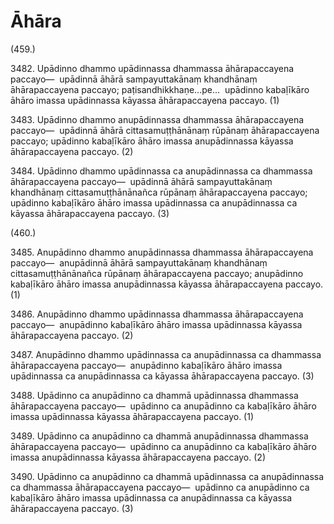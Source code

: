 

# Āhāra







(459.)

3482\. Upādinno dhammo upādinnassa dhammassa āhārapaccayena paccayo—  upādinnā āhārā sampayuttakānaṃ khandhānaṃ āhārapaccayena paccayo; paṭisandhikkhaṇe…pe…  upādinno kabaḷīkāro āhāro imassa upādinnassa kāyassa āhārapaccayena paccayo. (1)

3483\. Upādinno dhammo anupādinnassa dhammassa āhārapaccayena paccayo—  upādinnā āhārā cittasamuṭṭhānānaṃ rūpānaṃ āhārapaccayena paccayo; upādinno kabaḷīkāro āhāro imassa anupādinnassa kāyassa āhārapaccayena paccayo. (2)

3484\. Upādinno dhammo upādinnassa ca anupādinnassa ca dhammassa āhārapaccayena paccayo—  upādinnā āhārā sampayuttakānaṃ khandhānaṃ cittasamuṭṭhānānañca rūpānaṃ āhārapaccayena paccayo; upādinno kabaḷīkāro āhāro imassa upādinnassa ca anupādinnassa ca kāyassa āhārapaccayena paccayo. (3)

(460.)

3485\. Anupādinno dhammo anupādinnassa dhammassa āhārapaccayena paccayo—  anupādinnā āhārā sampayuttakānaṃ khandhānaṃ cittasamuṭṭhānānañca rūpānaṃ āhārapaccayena paccayo; anupādinno kabaḷīkāro āhāro imassa anupādinnassa kāyassa āhārapaccayena paccayo. (1)

3486\. Anupādinno dhammo upādinnassa dhammassa āhārapaccayena paccayo—  anupādinno kabaḷīkāro āhāro imassa upādinnassa kāyassa āhārapaccayena paccayo. (2)

3487\. Anupādinno dhammo upādinnassa ca anupādinnassa ca dhammassa āhārapaccayena paccayo—  anupādinno kabaḷīkāro āhāro imassa upādinnassa ca anupādinnassa ca kāyassa āhārapaccayena paccayo. (3)

3488\. Upādinno ca anupādinno ca dhammā upādinnassa dhammassa āhārapaccayena paccayo—  upādinno ca anupādinno ca kabaḷīkāro āhāro imassa upādinnassa kāyassa āhārapaccayena paccayo. (1)

3489\. Upādinno ca anupādinno ca dhammā anupādinnassa dhammassa āhārapaccayena paccayo—  upādinno ca anupādinno ca kabaḷīkāro āhāro imassa anupādinnassa kāyassa āhārapaccayena paccayo. (2)

3490\. Upādinno ca anupādinno ca dhammā upādinnassa ca anupādinnassa ca dhammassa āhārapaccayena paccayo—  upādinno ca anupādinno ca kabaḷīkāro āhāro imassa upādinnassa ca anupādinnassa ca kāyassa āhārapaccayena paccayo. (3)



